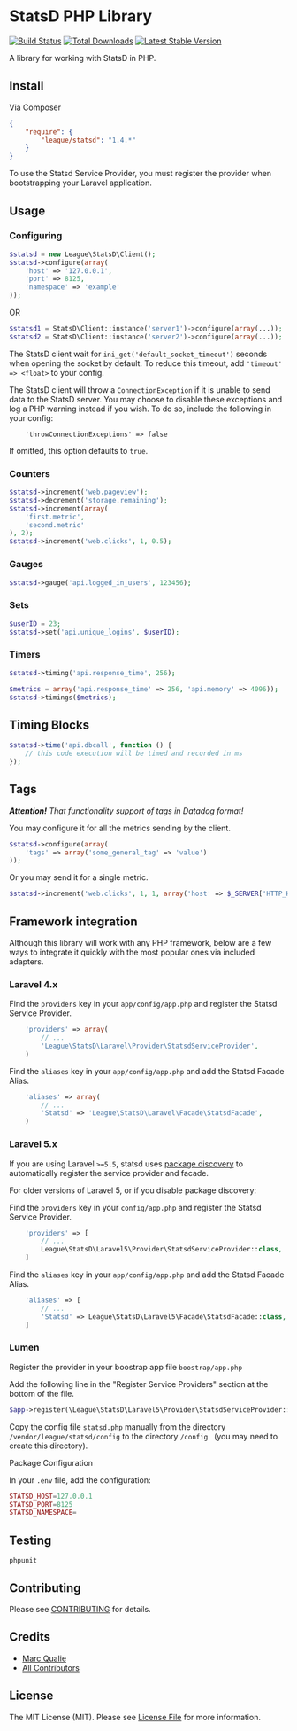 # StatsD PHP Library

[![Build Status](https://travis-ci.org/thephpleague/statsd.png?branch=master)](https://travis-ci.org/thephpleague/statsd)
[![Total Downloads](https://poser.pugx.org/league/statsd/downloads.png)](https://packagist.org/packages/league/statsd)
[![Latest Stable Version](https://poser.pugx.org/league/statsd/v/stable.png)](https://packagist.org/packages/league/statsd)


A library for working with StatsD in PHP.



## Install

Via Composer

```json
{
    "require": {
        "league/statsd": "1.4.*"
    }
}
```

To use the Statsd Service Provider, you must register the provider when bootstrapping your Laravel application.



## Usage


### Configuring

```php
$statsd = new League\StatsD\Client();
$statsd->configure(array(
    'host' => '127.0.0.1',
    'port' => 8125,
    'namespace' => 'example'
));
```

OR

```php
$statsd1 = StatsD\Client::instance('server1')->configure(array(...));
$statsd2 = StatsD\Client::instance('server2')->configure(array(...));
```

The StatsD client wait for `ini_get('default_socket_timeout')` seconds when opening the socket by default. To reduce
this timeout, add `'timeout' => <float>` to your config.

The StatsD client will throw a `ConnectionException` if it is unable to send data to the StatsD server. You may choose
to disable these exceptions and log a PHP warning instead if you wish. To do so, include the following in your config:

```
    'throwConnectionExceptions' => false
```

If omitted, this option defaults to `true`.



### Counters

```php
$statsd->increment('web.pageview');
$statsd->decrement('storage.remaining');
$statsd->increment(array(
    'first.metric',
    'second.metric'
), 2);
$statsd->increment('web.clicks', 1, 0.5);
```


### Gauges

```php
$statsd->gauge('api.logged_in_users', 123456);
```


### Sets

```php
$userID = 23;
$statsd->set('api.unique_logins', $userID);
```


### Timers

```php
$statsd->timing('api.response_time', 256);
```

```php
$metrics = array('api.response_time' => 256, 'api.memory' => 4096));
$statsd->timings($metrics);
```


## Timing Blocks

```php
$statsd->time('api.dbcall', function () {
    // this code execution will be timed and recorded in ms
});
```

## Tags

***Attention!** That functionality support of tags in Datadog format!*

You may configure it for all the metrics sending by the client. 

```php
$statsd->configure(array(
    'tags' => array('some_general_tag' => 'value') 
));
```

Or you may send it for a single metric.

```php
$statsd->increment('web.clicks', 1, 1, array('host' => $_SERVER['HTTP_HOST']));
```

## Framework integration

Although this library will work with any PHP framework, below are a few ways to
integrate it quickly with the most popular ones via included adapters.

### Laravel 4.x

Find the `providers` key in your `app/config/app.php` and register the Statsd Service Provider.

```php
    'providers' => array(
        // ...
        'League\StatsD\Laravel\Provider\StatsdServiceProvider',
    )
```

Find the `aliases` key in your `app/config/app.php` and add the Statsd Facade Alias.

```php
    'aliases' => array(
        // ...
        'Statsd' => 'League\StatsD\Laravel\Facade\StatsdFacade',
    )
```
### Laravel 5.x

If you are using Laravel `>=5.5`, statsd uses [package discovery](https://laravel.com/docs/5.5/packages#package-discovery) to automatically register the service provider and facade.

For older versions of Laravel 5, or if you disable package discovery:

Find the `providers` key in your `config/app.php` and register the Statsd Service Provider.

```php
    'providers' => [
        // ...
        League\StatsD\Laravel5\Provider\StatsdServiceProvider::class,
    ]
```

Find the `aliases` key in your `app/config/app.php` and add the Statsd Facade Alias.

```php
    'aliases' => [
        // ...
        'Statsd' => League\StatsD\Laravel5\Facade\StatsdFacade::class,
    ]
```

### Lumen

Register the provider in your boostrap app file ```boostrap/app.php```

Add the following line in the "Register Service Providers"  section at the bottom of the file.

```php
$app->register(\League\StatsD\Laravel5\Provider\StatsdServiceProvider::class);
```

Copy the config file ```statsd.php``` manually from the directory ```/vendor/league/statsd/config``` to the directory ```/config ``` (you may need to create this directory).

Package Configuration

In your `.env` file, add the configuration:

```php
STATSD_HOST=127.0.0.1
STATSD_PORT=8125
STATSD_NAMESPACE=
```



## Testing

    phpunit



## Contributing

Please see [CONTRIBUTING](https://github.com/thephpleague/statsd/blob/master/CONTRIBUTING.md) for details.



## Credits

- [Marc Qualie](https://github.com/marcqualie)
- [All Contributors](https://github.com/thephpleague/statsd/contributors)



## License

The MIT License (MIT). Please see [License File](https://github.com/thephpleague/statsd/blob/master/LICENSE) for more information.
